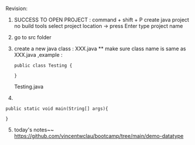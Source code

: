 Revision:
1. SUCCESS TO OPEN PROJECT : 
    command + shift + P
    create java project
    no build tools
    select project location -> press Enter
    type project name

2. go to src folder

3. create a new java class :
    XXX.java 
    ** make sure class name is same as XXX.java ,example :
    ```
    public class Testing {

    }
    ```
    Testing.java

4. 
```
public static void main(String[] args){

}
```
5. today's notes~~ https://github.com/vincentwclau/bootcamp/tree/main/demo-datatype

